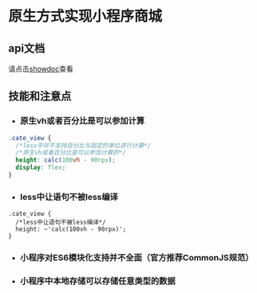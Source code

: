 # 原生方式实现小程序商城

## api文档

请点击[showdoc](https://www.showdoc.cc/128719739414963?page_id=2513235043485226)查看

## 技能和注意点

- ### 原生vh或者百分比是可以参加计算

```css
.cate_view {
  /*less中并不支持百分比与固定的单位进行计算*/
  /*原生vh或者百分比是可以参加计算的*/
  height: calc(100vh - 90rpx);
  display: flex;
}
```

- ### less中让语句不被less编译

```less
.cate_view {
  /*less中让语句不被less编译*/
  height: ~'calc(100vh - 90rpx)';
}
```

- ### 小程序对ES6模块化支持并不全面（官方推荐CommonJS规范）

- ### 小程序中本地存储可以存储任意类型的数据